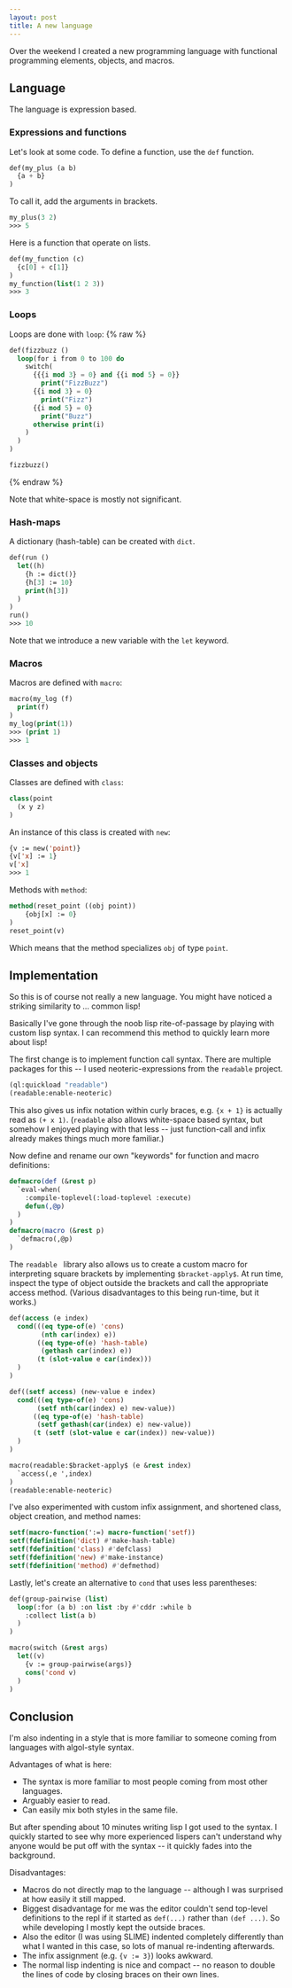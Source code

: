 ```yaml
---
layout: post
title: A new language
---
```


Over the weekend I created a new programming language
with functional programming elements, objects, and macros.

## Language

The language is expression based. 

### Expressions and functions
Let's look at some code. To define a function,
use the `def` function.
```lisp
def(my_plus (a b)
  {a + b}
)
```

To call it, add the arguments in brackets.
```lisp
my_plus(3 2)
>>> 5
```

Here is a function that operate on lists.
```lisp
def(my_function (c)
  {c[0] + c[1]}
)
my_function(list(1 2 3))
>>> 3
```

### Loops
Loops are done with `loop`:
{% raw %}
```lisp
def(fizzbuzz ()
  loop(for i from 0 to 100 do 
    switch(
      {{{i mod 3} = 0} and {{i mod 5} = 0}}
        print("FizzBuzz")
      {{i mod 3} = 0} 
        print("Fizz")
      {{i mod 5} = 0} 
        print("Buzz")
      otherwise print(i)
    )
  )
)

fizzbuzz()
```
{% endraw %}

Note that white-space is mostly not significant.

### Hash-maps
A dictionary (hash-table) can be created with `dict`.
```lisp
def(run ()
  let((h)
    {h := dict()}
    {h[3] := 10}
    print(h[3])
  )
)
run()
>>> 10
```

Note that we introduce a new variable with the `let` keyword.

### Macros
Macros are defined with `macro`:
```lisp
macro(my_log (f) 
  print(f)
)
my_log(print(1))
>>> (print 1)
>>> 1
```

### Classes and objects 
Classes are defined with `class`:
```lisp
class(point 
  (x y z)
)
```

An instance of this class is created with `new`:
```lisp
{v := new('point)}
{v['x] := 1}
v['x]
>>> 1
```

Methods with `method`:
```lisp
method(reset_point ((obj point))
    {obj[x] := 0}
)
reset_point(v)
```
Which means that the method specializes `obj` of type `point`.

## Implementation
So this is of course not really a new language. 
You might have noticed a striking similarity to ... common lisp!

Basically I've gone through the noob lisp rite-of-passage by playing with 
custom lisp syntax. 
I can recommend this method to quickly learn more about lisp!

The first change is to implement function call syntax.
There are multiple packages for this -- I used neoteric-expressions from 
the `readable` project. 
```lisp
(ql:quickload "readable")
(readable:enable-neoteric)
```
This also gives us infix notation within curly braces, e.g. `{x + 1}`
is actually read as `(+ x 1)`.
(`readable` also allows white-space based syntax, but somehow I enjoyed playing 
with that less -- just function-call and infix already makes things much more 
familiar.)

Now define and rename our own "keywords" for function and macro definitions:
```lisp
defmacro(def (&rest p)
  `eval-when(
    :compile-toplevel(:load-toplevel :execute)
    defun(,@p)
  )
)
defmacro(macro (&rest p)
  `defmacro(,@p)
)
```

The `readable ` library also allows us to create a custom 
macro for interpreting square brackets by implementing `$bracket-apply$`.
At run time, inspect the type of object outside the brackets and
call the appropriate access method.
(Various disadvantages to this being run-time, but it works.)

```lisp
def(access (e index)
  cond(((eq type-of(e) 'cons)
        (nth car(index) e))
       ((eq type-of(e) 'hash-table)
        (gethash car(index) e))
       (t (slot-value e car(index)))
  )
)

def((setf access) (new-value e index)
  cond(((eq type-of(e) 'cons)
       (setf nth(car(index) e) new-value))
      ((eq type-of(e) 'hash-table)
       (setf gethash(car(index) e) new-value))
      (t (setf (slot-value e car(index)) new-value))
  )
)

macro(readable:$bracket-apply$ (e &rest index)
  `access(,e ',index)
)
(readable:enable-neoteric)
```

I've also experimented with custom infix assignment, 
and shortened class, object creation, and method names:
```lisp
setf(macro-function(':=) macro-function('setf))
setf(fdefinition('dict) #'make-hash-table)
setf(fdefinition('class) #'defclass)
setf(fdefinition('new) #'make-instance)
setf(fdefinition('method) #'defmethod)
```

Lastly, let's create an alternative to `cond` that uses less parentheses:
```lisp
def(group-pairwise (list)
  loop(:for (a b) :on list :by #'cddr :while b 
    :collect list(a b)
  )
)

macro(switch (&rest args)
  let((v)
    {v := group-pairwise(args)}
    cons('cond v)
  )
)
```

## Conclusion
I'm also indenting in a style that is more familiar to someone 
coming from languages with algol-style syntax.

Advantages of what is here:
- The syntax is more familiar to most people coming from most other languages.
- Arguably easier to read.
- Can easily mix both styles in the same file.

But after spending about 10 minutes writing lisp I got used to the syntax.
I quickly started to see why more experienced lispers can't understand 
why anyone would be put off with the syntax -- it quickly fades into the background.

Disadvantages:
- Macros do not directly map to the language -- although I was surprised at how easily it still mapped.
- Biggest disadvantage for me was the editor couldn't send top-level 
 definitions to the repl if it started as `def(...)` 
 rather than `(def ...)`. So while developing I mostly kept the outside braces.
- Also the editor (I was using SLIME) indented completely differently than what I wanted in this case, so lots of manual re-indenting afterwards.
- The infix assignment (e.g. `{v := 3}`) looks awkward.
- The normal lisp indenting is nice and compact -- no reason to double the lines of code by closing braces on their own lines.

